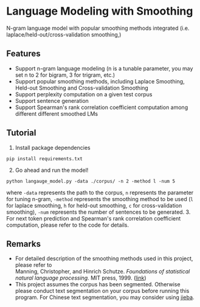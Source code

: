 # Language Modeling with Smoothing
N-gram language model with popular smoothing methods integrated (i.e. laplace/held-out/cross-validation smoothing,)

## Features
- Support n-gram language modeling (n is a tunable parameter, you may set n to 2 for bigram, 3 for trigram, etc.)
- Support popular smoothing methods, including Laplace Smoothing, Held-out Smoothing and Cross-validation Smoothing
- Support perplexity computation on a given test corpus 
- Support sentence generation
- Support Spearman's rank correlation coefficient computation among different different smoothed LMs


## Tutorial
1. Install package dependencies
```
pip install requirements.txt
```

2. Go ahead and run the model!
```
python langauge_model.py -data ./corpus/ -n 2 -method l -num 5
```
where `-data` represents the path to the corpus, `n` represents the parameter for tuning n-gram, `-method` represents the smoothing method to be used (`l` for laplace smoothing, `h` for held-out smoothing, `c` for cross-validation smoothing), `-num` represents the number of sentences to be generated.
3. For next token prediction and Spearman's rank correlation coefficient computation, please refer to the code for details.

## Remarks
- For detailed description of the smoothing methods used in this project, please refer to </br>Manning, Christopher, and Hinrich Schutze. *Foundations of statistical natural language processing.* MIT press, 1999. ([link](https://www.cs.vassar.edu/~cs366/docs/Manning_Schuetze_StatisticalNLP.pdf))
- This project assumes the corpus has been segmented. Otherwise please conduct text segmentation on your corpus before running this program. For Chinese text segmentation, you may consider using [jieba](https://github.com/fxsjy/jieba).
